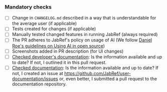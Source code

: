 <!-- 
Describe the changes you have made here: what, why, ... 
Link the issue that will be closed, e.g., "Closes #333".
If your PR closes a koppor issue, link it using its URL, e.g., "Closes https://github.com/koppor/jabref/issues/47".
"Closes" is a keyword GitHub uses to link PRs with issues; do not change it.
Don't reference an issue in the PR title because GitHub does not support auto-linking there.
-->

### Mandatory checks

<!-- 
- Go through the list below. Please don't remove any items.
- [x] done; [ ] not done / not applicable
-->

- [ ] Change in `CHANGELOG.md` described in a way that is understandable for the average user (if applicable)
- [ ] Tests created for changes (if applicable)
- [ ] Manually tested changed features in running JabRef (always required)
- [ ] The PR adheres to JabRef's policy on usage of AI (We follow [Daniel Roe's guidelines on Using AI in open source](https://roe.dev/blog/using-ai-in-open-source))
- [ ] Screenshots added in PR description (for UI changes)
- [ ] [Checked developer's documentation](https://devdocs.jabref.org/): Is the information available and up to date? If not, I outlined it in this pull request.
- [ ] [Checked documentation](https://docs.jabref.org/): Is the information available and up to date? If not, I created an issue at <https://github.com/JabRef/user-documentation/issues> or, even better, I submitted a pull request to the documentation repository.
